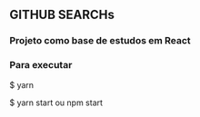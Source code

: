 ## GITHUB SEARCHs

### Projeto como base de estudos em React

### Para executar

\$ yarn

\$ yarn start ou npm start

